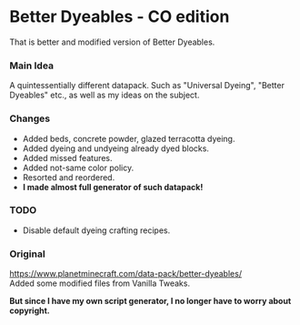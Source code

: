 # Better Dyeables - CO edition

That is better and modified version of Better Dyeables.

### Main Idea

A quintessentially different datapack. Such as "Universal Dyeing", "Better Dyeables" etc., as well as my ideas on the subject.

### Changes

- Added beds, concrete powder, glazed terracotta dyeing.
- Added dyeing and undyeing already dyed blocks.
- Added missed features.
- Added not-same color policy.
- Resorted and reordered.
- **I made almost full generator of such datapack!**

### TODO

- Disable default dyeing crafting recipes.

### Original

https://www.planetminecraft.com/data-pack/better-dyeables/ <br/>
Added some modified files from Vanilla Tweaks.

**But since I have my own script generator, I no longer have to worry about copyright.**
